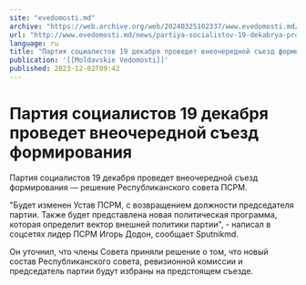 ```yaml
---
site: "evedomosti.md"
archive: "https://web.archive.org/web/20240325102337/www.evedomosti.md/news/partiya-socialistov-19-dekabrya-provedet-vneocherednoj-sezd"
url: "http://www.evedomosti.md/news/partiya-socialistov-19-dekabrya-provedet-vneocherednoj-sezd"
language: ru
title: "Партия социалистов 19 декабря проведет внеочередной съезд формирования"
publication: '[[Moldavskie Vedomosti]]'
published: 2023-12-02T09:42
---
```


# Партия социалистов 19 декабря проведет внеочередной съезд формирования

Партия социалистов 19 декабря проведет внеочередной съезд формирования — решение Республиканского совета ПСРМ.

"Будет изменен Устав ПСРМ, с возвращением должности председателя партии. Также будет представлена новая политическая программа, которая определит вектор внешней политики партии", - написал в соцсетях лидер ПСРМ Игорь Додон, сообщает Sputnikmd.

Он уточнил, что члены Совета приняли решение о том, что новый состав Республиканского совета, ревизионной комиссии и председатель партии будут избраны на предстоящем съезде.